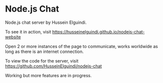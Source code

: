 # Node.js Chat
Node.js chat server by Hussein Elguindi.

To see it in action, visit https://husseinelguindi.github.io/nodejs-chat-website

Open 2 or more instances of the page to communicate, works worldwide as long as there is an internet connection.

To view the code for the server, visit https://github.com/HusseinElguindi/nodejs-chat

Working but more features are in progress.
